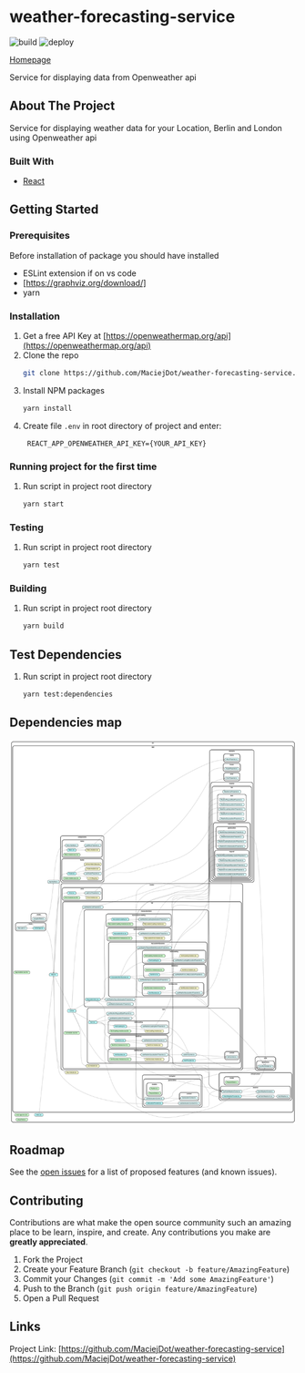 # weather-forecasting-service

![build](https://github.com/MaciejDot/weather-forecasting-service/actions/workflows/main.yml/badge.svg)
![deploy](https://github.com/MaciejDot/weather-forecasting-service/actions/workflows/deploy.yml/badge.svg)

[Homepage](http://MaciejDot.github.io/weather-forecasting-service)

Service for displaying data from Openweather api

## About The Project

Service for displaying weather data for your Location, Berlin and London using Openweather api

### Built With

* [React](https://reactjs.org)

## Getting Started

### Prerequisites

Before installation of package you should have installed
* ESLint extension if on vs code
* [https://graphviz.org/download/]
* yarn

### Installation

1. Get a free API Key at [https://openweathermap.org/api](https://openweathermap.org/api)
2. Clone the repo
   ```sh
   git clone https://github.com/MaciejDot/weather-forecasting-service.git
   ```
3. Install NPM packages
   ```sh
   yarn install
   ```
4. Create file `.env` in root directory of project and enter:
   ```
    REACT_APP_OPENWEATHER_API_KEY={YOUR_API_KEY}
   ```
### Running project for the first time

1. Run script in project root directory
   ```sh
   yarn start
   ```
### Testing
1. Run script in project root directory
   ```sh
   yarn test
   ```
### Building
1. Run script in project root directory
   ```sh
   yarn build
   ```

## Test Dependencies

1. Run script in project root directory
   ```sh
   yarn test:dependencies
   ```


## Dependencies map

![dependencies](https://github.com/MaciejDot/weather-forecasting-service/blob/main/dependencygraph.svg)

## Roadmap

See the [open issues](https://github.com/MaciejDot/weather-forecasting-service/issues) for a list of proposed features (and known issues).

## Contributing

Contributions are what make the open source community such an amazing place to be learn, inspire, and create. Any contributions you make are **greatly appreciated**.

1. Fork the Project
2. Create your Feature Branch (`git checkout -b feature/AmazingFeature`)
3. Commit your Changes (`git commit -m 'Add some AmazingFeature'`)
4. Push to the Branch (`git push origin feature/AmazingFeature`)
5. Open a Pull Request

## Links

Project Link: [https://github.com/MaciejDot/weather-forecasting-service](https://github.com/MaciejDot/weather-forecasting-service)